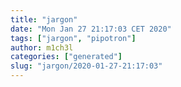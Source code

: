 ```yaml
---
title: "jargon"
date: "Mon Jan 27 21:17:03 CET 2020"
tags: ["jargon", "pipotron"]
author: m1ch3l
categories: ["generated"]
slug: "jargon/2020-01-27-21:17:03"
---
```



